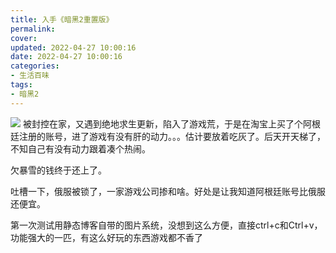```yaml
---
title: 入手《暗黑2重置版》
permalink: 
cover: 
updated: 2022-04-27 10:00:16
date: 2022-04-27 10:00:16
categories: 
- 生活百味
tags: 
- 暗黑2 
---
```

![](https://vkceyugu.cdn.bspapp.com/VKCEYUGU-3c98b21f-9e7e-4bcb-9142-940554115122/1b056c0c-5650-465e-bb96-671efce4de27.png)
   被封控在家，又遇到绝地求生更新，陷入了游戏荒，于是在淘宝上买了个阿根廷注册的账号，进了游戏有没有肝的动力。。。估计要放着吃灰了。后天开天梯了，不知自己有没有动力跟着凑个热闹。

   欠暴雪的钱终于还上了。

   吐槽一下，俄服被锁了，一家游戏公司掺和啥。好处是让我知道阿根廷账号比俄服还便宜。
   
   第一次测试用静态博客自带的图片系统，没想到这么方便，直接ctrl+c和Ctrl+v，功能强大的一匹，有这么好玩的东西游戏都不香了